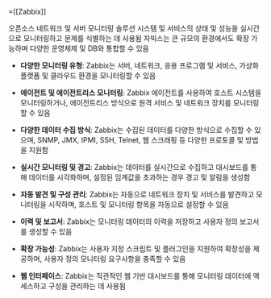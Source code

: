 =[[Zabbix]]

오픈소스 네트워크 및 서버 모니터링 솔루션
시스템 및 서비스의 상태 및 성능을 실시간으로 모니터링하고 문제를 식별하는 데 사용됨
자빅스는 큰 규모의 환경에서도 확장 가능하며 다양한 운영체제 및 DB와 통합할 수 있음

- **다양한 모니터링 유형**: Zabbix는 서버, 네트워크, 응용 프로그램 및 서비스, 가상화 플랫폼 및 클라우드 환경을 모니터링할 수 있음
    
- **에이전트 및 에이전트리스 모니터링**: Zabbix 에이전트를 사용하여 호스트 시스템을 모니터링하거나, 에이전트리스 방식으로 원격 서비스 및 네트워크 장치를 모니터링할 수 있음
    
- **다양한 데이터 수집 방식**: Zabbix는 수집된 데이터를 다양한 방식으로 수집할 수 있으며, SNMP, JMX, IPMI, SSH, Telnet, 웹 스크래핑 등 다양한 프로토콜 및 방법을 지원함
    
- **실시간 모니터링 및 경고**: Zabbix는 데이터를 실시간으로 수집하고 대시보드를 통해 데이터를 시각화하며, 설정된 임계값을 초과하는 경우 경고 및 알림을 생성함
    
- **자동 발견 및 구성 관리**: Zabbix는 자동으로 네트워크 장치 및 서비스를 발견하고 모니터링을 시작하며, 호스트 및 모니터링 항목을 자동으로 설정할 수 있음
    
- **이력 및 보고서**: Zabbix는 모니터링 데이터의 이력을 저장하고 사용자 정의 보고서를 생성할 수 있음
    
- **확장 가능성**: Zabbix는 사용자 지정 스크립트 및 플러그인을 지원하여 확장성을 제공하며, 사용자 정의 모니터링 요구사항을 충족할 수 있음
    
- **웹 인터페이스**: Zabbix는 직관적인 웹 기반 대시보드를 통해 모니터링 데이터에 액세스하고 구성을 관리하는 데 사용됨